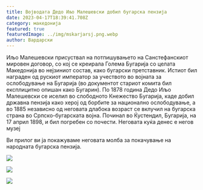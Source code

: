 ```yaml
---
title: Војводата Дедо Иљо Малешевски добил бугарска пензија
date: 2023-04-17T18:39:41.708Z
category: македонија
featured: true
featuredImage: ../img/mskarjarsj.png.webp
author: Вардарски
---
```


<!--StartFragment-->

Иљо Малешевски присуствал на потпишувањето на Санстефанскиот мировен договор, со кој се креирала Голема Бугарија со целата Македонија во нејзиниот состав, како бугарски претставник. Истиот бил награден од рускиот император за учеството во војната за ослободување на Бугарија (во документот стариот комита бил експлицитно опишан како Бугарин). По 1878 година Дедо Иљо Малешевски се иселил во слободното Кнежество Бугарија, каде добил државна пензија како херој од борбите за национално ослободување, а во 1885 независно од неговата длабока возраст се вклучил на бугарска страна во Српско-бугарската војна. Починал во Ќустендил, Бугарија, на 17 април 1898, и бил погребен со почести. Неговата куќа денес е негов музеј

Ви прилог ви ја покажуваме неговата молба за покачување на народната бугарска пензија.

![](../img/i_markov_pismo_do_bulgarskoto_narodno_sobranie_page-0001.jpg.webp)

<!--EndFragment-->

![](../img/i_markov_pismo_do_bulgarskoto_narodno_sobranie_page-0002.jpg.webp)

![](../img/i_markov_pismo_do_bulgarskoto_narodno_sobranie_page-0003.jpg.webp)
